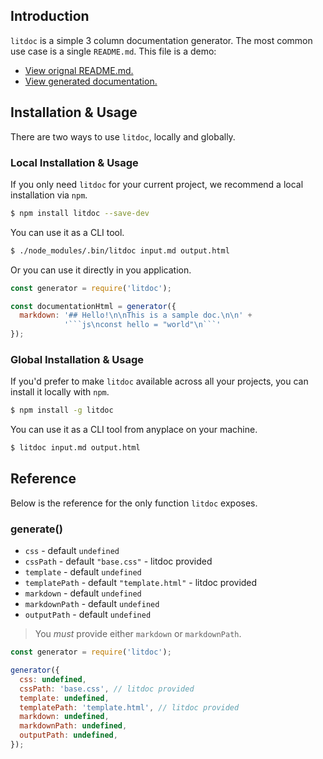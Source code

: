 ## Introduction

`litdoc` is a simple 3 column documentation generator. The most common use case is a single `README.md`. This file is a demo:

* [View orignal README.md.](https://github.com/zapier/litdoc)
* [View generated documentation.](https://zapier.github.io/litdoc/)


## Installation & Usage

There are two ways to use `litdoc`, locally and globally.

### Local Installation & Usage

If you only need `litdoc` for your current project, we recommend a local installation via `npm`.

```bash
$ npm install litdoc --save-dev
```

You can use it as a CLI tool.

```bash
$ ./node_modules/.bin/litdoc input.md output.html
```

Or you can use it directly in you application.

```js
const generator = require('litdoc');

const documentationHtml = generator({
  markdown: '## Hello!\n\nThis is a sample doc.\n\n' +
            '```js\nconst hello = "world"\n```'
});
```


### Global Installation & Usage

If you'd prefer to make `litdoc` available across all your projects, you can install it locally with `npm`.

```bash
$ npm install -g litdoc
```

You can use it as a CLI tool from anyplace on your machine.

```bash
$ litdoc input.md output.html
```


## Reference

Below is the reference for the only function `litdoc` exposes.

### generate()

* `css` - default `undefined`
* `cssPath` - default `"base.css"` - litdoc provided
* `template` - default `undefined`
* `templatePath` - default `"template.html"` - litdoc provided
* `markdown` - default `undefined`
* `markdownPath` - default `undefined`
* `outputPath` - default `undefined`

> You _must_ provide either `markdown` or `markdownPath`.

```js
const generator = require('litdoc');

generator({
  css: undefined,
  cssPath: 'base.css', // litdoc provided
  template: undefined,
  templatePath: 'template.html', // litdoc provided
  markdown: undefined,
  markdownPath: undefined,
  outputPath: undefined,
});
```
